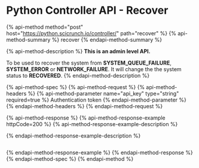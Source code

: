 # Python Controller API - Recover

{% api-method method="post" host="https://python.scicrunch.io/controller/" path="recover" %}
{% api-method-summary %}
recover
{% endapi-method-summary %}

{% api-method-description %}
**This is an admin level API.**   
  
To be used to recover the system from **SYSTEM\_QUEUE\_FAILURE**, **SYSTEM\_ERROR** or **NETWORK\_FAILURE**. It will change the the system status to **RECOVERED**. 
{% endapi-method-description %}

{% api-method-spec %}
{% api-method-request %}
{% api-method-headers %}
{% api-method-parameter name="api\_key" type="string" required=true %}
Authentication token 
{% endapi-method-parameter %}
{% endapi-method-headers %}
{% endapi-method-request %}

{% api-method-response %}
{% api-method-response-example httpCode=200 %}
{% api-method-response-example-description %}

{% endapi-method-response-example-description %}

```

```
{% endapi-method-response-example %}
{% endapi-method-response %}
{% endapi-method-spec %}
{% endapi-method %}



